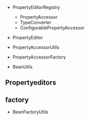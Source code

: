 - PropertyEditorRegistry
  - PropertyAccessor
  - TypeConverter
  - ConfigurablePropertyAccessor

- PropertyEditor
- PropertyAccessorUtils
- PropertyAccessorFactory
- BeanUtils

## Propertyeditors

## factory

- BeanFactoryUtils